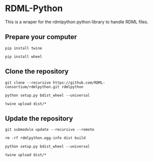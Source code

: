 # RDML-Python

This is a wraper for the rdmlpython python library to handle RDML files.

Prepare your computer
---------------------

`pip install twine`

`pip install wheel`


Clone the repository
--------------------

`git clone --recursive https://github.com/RDML-consortium/rdmlpython.git rdmlpython`

`python setup.py bdist_wheel --universal`

`twine upload dist/*`

Update the repository
---------------------

`git submodule update --recursive --remote`

`rm -rf rdmlpython.egg-info dist build`

`python setup.py bdist_wheel --universal`

`twine upload dist/*`

